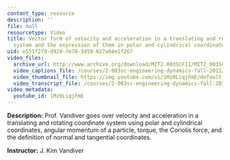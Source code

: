 ```yaml
---
content_type: resource
description: ''
file: null
resourcetype: Video
title: Vector form of velocity and acceleration in a translating and rotating coordinate
  system and the expression of them in polar and cylindrical coordinates
uid: e551f27d-d924-7e78-3d59-627a04e2f267
video_files:
  archive_url: http://www.archive.org/download/MIT2.003SCF11/MIT2_003SCF11_lec04_300k.mp4
  video_captions_file: /courses/2-003sc-engineering-dynamics-fall-2011/a80af518529a521889a685f0737d3eaa_iMz0LiqjFmE.vtt
  video_thumbnail_file: https://img.youtube.com/vi/iMz0LiqjFmE/default.jpg
  video_transcript_file: /courses/2-003sc-engineering-dynamics-fall-2011/1bc1ce19d34fc2a2bc41b56902e87337_iMz0LiqjFmE.pdf
video_metadata:
  youtube_id: iMz0LiqjFmE
---
```


**Description:** Prof. Vandiver goes over velocity and acceleration in a translating and rotating coordinate system using polar and cylindrical coordinates, angular momentum of a particle, torque, the Coriolis force, and the definition of normal and tangential coordinates.

**Instructor:** J. Kim Vandiver
